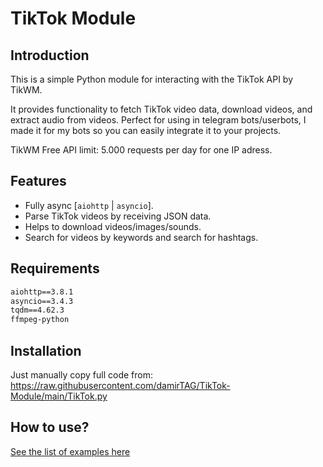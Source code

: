 # TikTok Module

## Introduction

This is a simple Python module for interacting with the TikTok API by TikWM.

It provides functionality to fetch TikTok video data, download videos, and extract audio from videos.
Perfect for using in telegram bots/userbots, I made it for my bots so you can easily integrate it to your projects.

TikWM Free API limit: 5.000 requests per day for one IP adress.

## Features

-   Fully async [`aiohttp` | `asyncio`].
-   Parse TikTok videos by receiving JSON data.
-   Helps to download videos/images/sounds.
-   Search for videos by keywords and search for hashtags.

## Requirements

```txt
aiohttp==3.8.1
asyncio==3.4.3
tqdm==4.62.3
ffmpeg-python
```

## Installation

Just manually copy full code from:
https://raw.githubusercontent.com/damirTAG/TikTok-Module/main/TikTok.py

## How to use?

[See the list of examples here](https://github.com/damirtag/tiktok-module/blob/main/Example.py)
